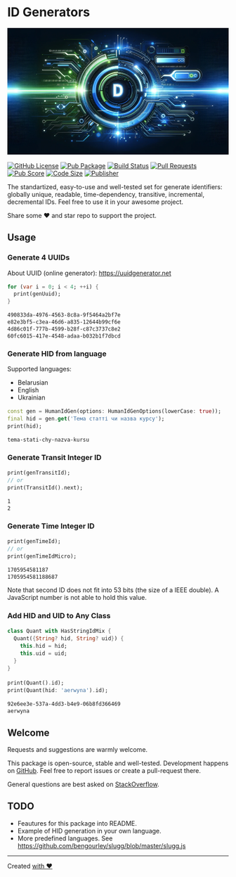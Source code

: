 # ID Generators

![Cover - ID Generators](https://raw.githubusercontent.com/signmotion/id_gen/master/images/cover.webp)

[![GitHub License](https://img.shields.io/badge/license-MIT-blue.svg)](https://opensource.org/licenses/MIT)
[![Pub Package](https://img.shields.io/pub/v/id_gen.svg?logo=dart&logoColor=00b9fc&color=blue)](https://pub.dartlang.org/packages/id_gen)
[![Build Status](https://img.shields.io/github/actions/workflow/status/signmotion/id_gen/dart-ci.yml?logo=github-actions&logoColor=white)](https://github.com/signmotion/id_gen/actions)
[![Pull Requests](https://img.shields.io/github/issues-pr/signmotion/id_gen?logo=github&logoColor=white)](https://github.com/signmotion/id_gen/pulls)
[![Pub Score](https://img.shields.io/pub/points/id_gen?logo=dart&logoColor=00b9fc)](https://pub.dev/packages/id_gen/score)
[![Code Size](https://img.shields.io/github/languages/code-size/signmotion/id_gen?logo=github&logoColor=white)](https://github.com/signmotion/id_gen)
[![Publisher](https://img.shields.io/pub/publisher/id_gen)](https://pub.dev/publishers/syrokomskyi.com)

The standartized, easy-to-use and well-tested set for generate identifiers: globally unique, readable,
time-dependency, transitive, incremental, decremental IDs.
Feel free to use it in your awesome project.

Share some ❤️ and star repo to support the project.

## Usage

### Generate 4 UUIDs

About UUID (online generator): <https://uuidgenerator.net>

```dart
for (var i = 0; i < 4; ++i) {
  print(genUuid);
}
```

```text
490833da-4976-4563-8c8a-9f5464a2bf7e
e82e3bf5-c3ea-46d6-a835-12644b99cf6e
4d86c01f-777b-4599-b28f-c87c3737c8e2
60fc6015-417e-4548-adaa-b032b1f7dbcd
```

### Generate HID from language

Supported languages:

- Belarusian
- English
- Ukrainian

```dart
const gen = HumanIdGen(options: HumanIdGenOptions(lowerCase: true));
final hid = gen.get('Тема статті чи назва курсу');
print(hid);
```

```text
tema-stati-chy-nazva-kursu
```

### Generate Transit Integer ID

```dart
print(genTransitId);
// or
print(TransitId().next);
```

```text
1
2
```

### Generate Time Integer ID

```dart
print(genTimeId);
// or
print(genTimeIdMicro);
```

```text
1705954581187
1705954581188687
```

Note that second ID does not fit into 53 bits (the size of a IEEE double). A JavaScript number is not able to hold this value.

### Add HID and UID to Any Class

```dart
class Quant with HasStringIdMix {
  Quant({String? hid, String? uid}) {
    this.hid = hid;
    this.uid = uid;
  }
}

print(Quant().id);
print(Quant(hid: 'aerwyna').id);
```

```text
92e6ee3e-537a-4dd3-b4e9-06b8fd366469
aerwyna
```

## Welcome

Requests and suggestions are warmly welcome.

This package is open-source, stable and well-tested. Development happens on
[GitHub](https://github.com/signmotion/id_gen). Feel free to report issues
or create a pull-request there.

General questions are best asked on
[StackOverflow](https://stackoverflow.com/questions/tagged/id_gen).

## TODO

- Feautures for this package into README.
- Example of HID generation in your own language.
- More predefined languages. See <https://github.com/bengourley/slugg/blob/master/slugg.js>

---

Created [with ❤️](https://syrokomskyi.com)
